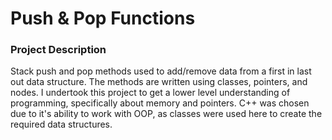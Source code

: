 # Push & Pop Functions 

### Project Description
Stack push and pop methods used to add/remove data from a first in last out data structure. The methods are written using classes, pointers, and nodes. I undertook this project to get a lower level understanding of programming, specifically about memory and pointers. C++ was chosen due to it's ability to work with OOP, as classes were used here to create the required data structures.
